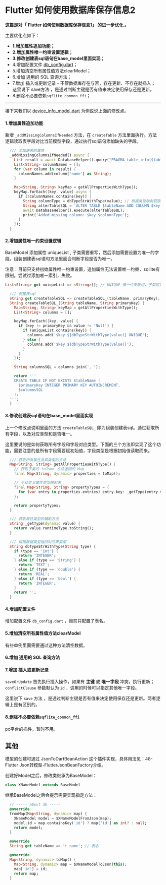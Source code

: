 # Flutter 如何使用数据库保存信息2

 **这篇是对「 Flutter 如何使用数据库保存信息1」 的进一步优化 。**

主要优化点如下：

* **1.增加属性追加功能；**
* **2.增加属性唯一约束设置逻辑；**
* **3.修改创建表sql语句在base_model里面实现；**
* 4.增加配置文件 [db_config.dart](lib%2Fdb%2Fdb_config.dart)；
* 5.增加清空所有属性值方法clearModel；
* 6.增加 通用的 SQL 查询方法；
* 7.增加 插入或更新记录 - 不管数据库存在与否，存在更新、不存在就插入；
  这里说下 save方法 ，是通过判断主键是否有值来决定使用保存还是更新。
* 8.删除不必要依赖`sqflite_common_ffi`；

---------

接下来我们以 [device_info_model.dart](lib%2Fdevice_info_model.dart) 为例说说上面的修改点。



#### 1.增加属性追加功能

新增 `_addMissingColumnsIfNeeded` 方法，在 `createTable` 方法里面执行。方法逻辑读取表字段对比当前模型字段，通过执行sql语句添加缺失的字段。

```dart
  /// 添加缺失的属性
  _addMissingColumnsIfNeeded() async {
    List result = await DatabaseHelper().query("PRAGMA table_info($tableName);");
    List<String> columnNames = [];
    for (var column in result) {
      columnNames.add(column['name'] as String);
    }

    Map<String, String> keyMap = getAllPropertiesWithType();
    keyMap.forEach((key, value) async {
      if (!columnNames.contains(key)) {
        String columnType = dbTypeStrWithType(value); // 根据类型映射获取数据库的列类型
        String alterTableSQL = 'ALTER TABLE $tableName ADD COLUMN $key $columnType';
        await DatabaseHelper().execute(alterTableSQL);
        print('Added missing column: $key $columnType');
      }
    });
  }
```



#### 2.增加属性唯一约束设置逻辑

BaseModel 添加属性 uniqueList , 子类需要重写，然后添加需要设置为唯一的字段。组装创建表sql语句方法里面会判断字段是否为唯一。

注意：目前只支持初始属性唯一约束设置，追加属性无法设置唯一约束，sqllite有限制。尝试过添加唯一索引，失败。

```dart
List<String> get uniqueList => <String>[]; // UNIQUE 唯一约束数组，子类可实现
```

```dart
  /// 创建表sql
  String get createTableSQL => createTableSQL_(tableName, primaryKey);
  String createTableSQL_(String tableName, String primaryKey) {
    Map<String, String> keyMap = getAllPropertiesWithType();
    List<String> columns = [];

    keyMap.forEach((key, value) {
      if (key != primaryKey && value != 'Null') {
        if (uniqueList.contains(key)) {
          columns.add('$key ${dbTypeStrWithType(value)} UNIQUE');
        } else {
          columns.add('$key ${dbTypeStrWithType(value)}');
        }
      }
    });

    String columnsSQL = columns.join(', ');

    return '''
    CREATE TABLE IF NOT EXISTS $tableName (
      $primaryKey INTEGER PRIMARY KEY AUTOINCREMENT,
      $columnsSQL
    );
  ''';
  }
```



#### 3.修改创建表sql语句在base_model里面实现

上一个修改点说明里面的方法 `createTableSQL_` 即为组装创建表sql。通过获取所有字段，以及对应类型和是否唯一。

这里要说的是如何获取所有字段和字段对应类型。下面的三个方法即实现了这个功能，需要注意的是所有字段需要赋初始值，字段类型是根据初始值读取而来。

```dart
  /// 获取所有属性及其类型的方法
  Map<String, String> getAllPropertiesWithType() {
    // 获取子类的 toJson 方法返回的 Map
    final Map<String, dynamic> properties = toMap();

    // 手动定义属性类型映射表
    final Map<String, String> propertyTypes = {
      for (var entry in properties.entries) entry.key: _getType(entry.value),
    };

    return propertyTypes;
  }

  /// 获取属性类型的辅助方法
  String _getType(dynamic value) {
    return value.runtimeType.toString();
  }

  /// 根据数据类型返回对应表类型
  String dbTypeStrWithType(String type) {
    if (type == 'int') {
      return 'INTEGER';
    } else if (type == 'String') {
      return 'TEXT';
    } else if (type == 'double') {
      return 'REAL';
    } else if (type == 'bool') {
      return 'INTEGER';
    }
    return '';
  }
```



#### 4.增加配置文件

 增加配置文件 `db_config.dart` ，目前只配置了表名。



#### 5.增加清空所有属性值方法clearModel

有些单例里面需要通过这种方法清空数据。



#### 6.增加 通用的 SQL 查询方法



#### 7.增加 插入或更新记录

`saveOrUpdate` 首先执行插入操作，如果有 **主键** 或 **唯一字段** 冲突，执行更新；`conflictClause` 参数默认为 `id` ，调用的时候可以指定其他唯一字段。

这里说下 `save` 方法 ，是通过判断主键是否有值来决定使用保存还是更新。两者逻辑上是有区别的。



#### 8.删除不必要依赖`sqflite_common_ffi`

pc平台的插件，暂时不用。






## 其他

模型的创建可通过 JsonToDartBeanAction 这个插件实现，具体用法见：48-Flutter Json转模型-FlutterJsonBeanFactory介绍。

创建好Model之后，修改类继承为BaseModel：
```dart
class XNameModel extends BaseModel
```

继承BaseModel之后会提示需要实现指定方法：
```dart
  // ----- about db -----
  @override
  fromMap(Map<String, dynamic> map) {
    XNameModel model = $XNameModelFromJson(map);
    model.id = map.containsKey('id') ? map['id'] as int? : null;
    return model;
  }
  
  @override
  String get tableName => 't_name'; // 表名

  @override
  Map<String, dynamic> toMap() {
    Map<String, dynamic> map = $XNameModelToJson(this);
    map['id'] = id;
    return map;
  }

```
